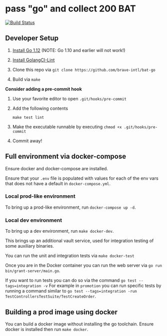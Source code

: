 # pass "go" and collect 200 BAT

[![Build
Status](https://travis-ci.org/brave-intl/bat-go.svg?branch=master)](https://travis-ci.org/brave-intl/bat-go)

## Developer Setup

1. [Install Go 1.12](https://golang.org/doc/install) (NOTE: Go 1.10 and earlier will not work!)

2. [Install GolangCI-Lint](https://github.com/golangci/golangci-lint#install)

3. Clone this repo via `git clone https://github.com/brave-intl/bat-go`

4. Build via `make`

**Consider adding a pre-commit hook**

1. Use your favorite editor to open `.git/hooks/pre-commit`
2. Add the following contents

   ```
   make test lint
   ```

3. Make the executable runnable by executing `chmod +x .git/hooks/pre-commit`
4. Commit away!

## Full environment via docker-compose

Ensure docker and docker-compose are installed.

Ensure that your `.env` file is populated with values for each of the
env vars that does not have a default in `docker-compose.yml`.

### Local prod-like environment

To bring up a prod-like environment, run `docker-compose up -d`.

### Local dev environment

To bring up a dev environment, run `make docker-dev`.

This brings up an additional vault service, used for integration testing of
some auxiliary binaries.

You can run the unit and integration tests via `make docker-test`

Once you are in the Docker container you can run the web server via `go run bin/grant-server/main.go`.

If you want to run tests you can do so via the command `go test --tags=integration -v`
For example in `promotion` you can run specific tests by running a command similar to `go test --tags=integration -run TestControllersTestSuite/TestCreateOrder`.


## Building a prod image using docker

You can build a docker image without installing the go toolchain. Ensure docker
is installed then run `make docker`.

